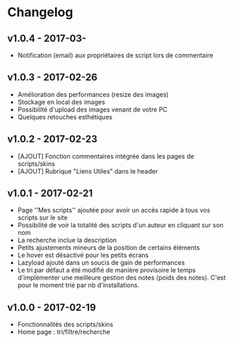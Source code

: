 # Changelog

## v1.0.4 - 2017-03-

- Notification (email) aux propriétaires de script lors de commentaire

## v1.0.3 - 2017-02-26

- Amélioration des performances (resize des images) 
- Stockage en local des images
- Possibilité d'upload des images venant de votre PC
- Quelques retouches esthétiques

## v1.0.2 - 2017-02-23

- [AJOUT] Fonction commentaires intégrée dans les pages de scripts/skins
- [AJOUT] Rubrique "Liens Utiles" dans le header

## v1.0.1 - 2017-02-21

- Page ''Mes scripts'' ajoutée pour avoir un accès rapide à tous vos scripts sur le site
- Possibilité de voir la totalité des scripts d'un auteur en cliquant sur son nom 
- La recherche inclue la description 
- Petits ajustements mineurs de la position de certains éléments
- Le hover est désactivé pour les petits écrans 
- Lazyload ajouté dans un soucis de gain de performances
- Le tri par défaut a été modifié de manière provisoire le temps d'implémenter une meilleure gestion des notes (poids des notes). C'est pour le moment trié par nb d'installations.

## v1.0.0 - 2017-02-19

- Fonctionnalités des scripts/skins  
- Home page : tri/filtre/recherche

